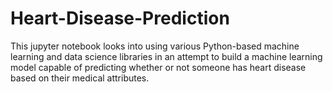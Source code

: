 # Heart-Disease-Prediction
This jupyter notebook looks into using various Python-based machine learning and data science libraries in an attempt to build a machine learning model capable of predicting whether or not someone has heart disease based on their medical attributes.

